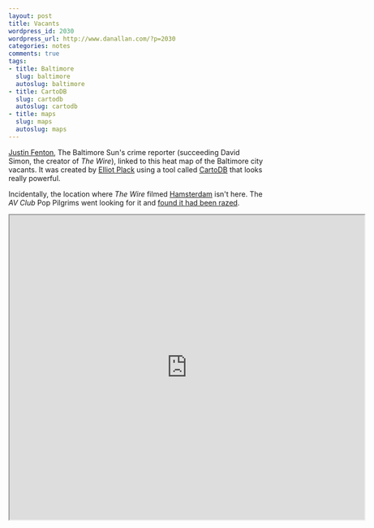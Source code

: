 ```yaml
---
layout: post
title: Vacants
wordpress_id: 2030
wordpress_url: http://www.danallan.com/?p=2030
categories: notes
comments: true
tags:
- title: Baltimore
  slug: baltimore
  autoslug: baltimore
- title: CartoDB
  slug: cartodb
  autoslug: cartodb
- title: maps
  slug: maps
  autoslug: maps
---
```

[Justin Fenton](https://twitter.com/justin_fenton), The Baltimore Sun's crime reporter (succeeding David Simon, the creator of _The Wire_), linked to this heat map of the Baltimore city vacants. It was created by [Elliot Plack](https://twitter.com/TalllGuy) using a tool called [CartoDB](http://cartodb.com/) that looks really powerful.

Incidentally, the location where _The Wire_ filmed [Hamsterdam](http://en.wikipedia.org/wiki/Hamsterdam) isn't here. The _AV Club_ Pop Pilgrims went looking for it and [found it had been razed](http://www.avclub.com/articles/baltimore-the-wire-locations-part-one,57344/).

<iframe src="https://talllguy.cartodb.com/tables/baltimore_city_vacant_buildings/embed_map" width="700" height="600"></iframe>
